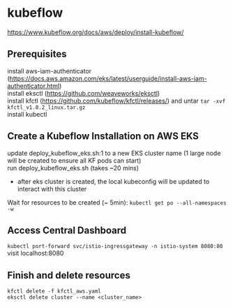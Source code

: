 # kubeflow

https://www.kubeflow.org/docs/aws/deploy/install-kubeflow/

## Prerequisites

install aws-iam-authenticator (https://docs.aws.amazon.com/eks/latest/userguide/install-aws-iam-authenticator.html)  
install eksctl (https://github.com/weaveworks/eksctl)  
install kfctl (https://github.com/kubeflow/kfctl/releases/) and untar `tar -xvf kfctl_v1.0.2_linux.tar.gz`  
install kubectl  

## Create a Kubeflow Installation on AWS EKS

update deploy_kubeflow_eks.sh:1 to a new EKS cluster name (1 large node will be created to ensure all KF pods can start)  
run deploy_kubeflow_eks.sh (takes ~20 mins)

  + after eks cluster is created, the local kubeconfig will be updated to interact with this cluster

Wait for resources to be created (~ 5min): `kubectl get po --all-namespaces -w`

## Access Central Dashboard

`kubectl port-forward svc/istio-ingressgateway -n istio-system 8080:80  `  
visit localhost:8080

## Finish and delete resources

```
kfctl delete -f kfctl_aws.yaml
eksctl delete cluster --name <cluster_name>
```
